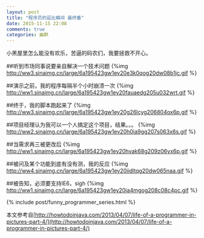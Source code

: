 ```yaml
---
layout: post
title: "程序员的逗比瞬间 最终番"
date: 2015-11-15 22:08
comments: true
categories: 幽默
---
```

小黑屋里怎么能没有欢乐，苦逼的码农们，我要拯救不开心。

<!--more-->

##听到市场同事说要亲自解决一个技术问题
{%img  http://ww3.sinaimg.cn/large/6a195423gw1ey20e3k0qog20dw08b1jc.gif %}

##演示之前，我的程序每隔半个小时崩溃一次
{%img http://ww1.sinaimg.cn/large/6a195423gw1ey20fauaedg205u032wrt.gif %}

##终于，我的脚本跑起来了
{%img http://ww3.sinaimg.cn/large/6a195423gw1ey20g26lcyg206804ox6p.gif %}

##项目经理认为我可以一个人搞定这个项目，结果。。。
{%img http://ww2.sinaimg.cn/large/6a195423gw1ey20h0ia9gg207s063x6s.gif %}

##当需求再三被更改后
{%img http://ww1.sinaimg.cn/large/6a195423gw1ey20hvak68g209z06yx6p.gif %}

##被问及某个功能到底有没有测，我的反应
{%img http://ww4.sinaimg.cn/large/6a195423gw1ey20iidltqg20dw065naa.gif %}

##被告知，必须要支持IE6，sigh
{%img http://ww1.sinaimg.cn/large/6a195423gw1ey20ja4mgog208c08c4pc.gif %}

{% include post/funny_programmer_series.html %}

本文参考自[http://howtodoinjava.com/2013/04/07/life-of-a-programmer-in-pictures-part-4/](http://howtodoinjava.com/2013/04/07/life-of-a-programmer-in-pictures-part-4/)

